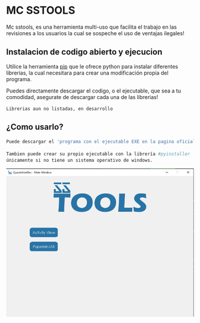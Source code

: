 # MC SSTOOLS 

Mc sstools, es una herramienta multi-uso que facilita el trabajo en las revisiones a los usuarios la cual se sospeche el uso de ventajas ilegales!



## Instalacion de codigo abierto  y ejecucion

Utilice la herramienta [pip](https://pip.pypa.io/en/stable/) que le ofrece python para instalar diferentes librerias, la cual necesitara para crear una modificación propia del programa.

Puedes directamente descargar el codigo, o el ejecutable, que sea a tu comodidad, asegurate de descargar cada una de las librerias!

```
Librerias aun no listadas, en desarrollo
```
## ¿Como usarlo?

```python
Puede descargar el 'programa con el ejecutable EXE en la pagina oficial'.

Tambien puede crear su propio ejecutable con la librería #pyinstaller
únicamente si no tiene un sistema operativo de windows.

```

![Screenshot](Screenshot_33.png)

